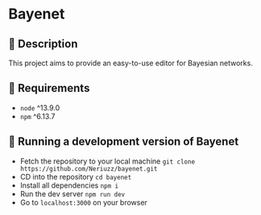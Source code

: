 # Bayenet

## :green_book: Description

This project aims to provide an easy-to-use editor for Bayesian networks.

## :hammer: Requirements

-   `node` ^13.9.0
-   `npm` ^6.13.7

## :dash: Running a development version of Bayenet

-   Fetch the repository to your local machine `git clone https://github.com/Neriuzz/bayenet.git`
-   CD into the repository `cd bayenet`
-   Install all dependencies `npm i`
-   Run the dev server `npm run dev`
-   Go to `localhost:3000` on your browser
